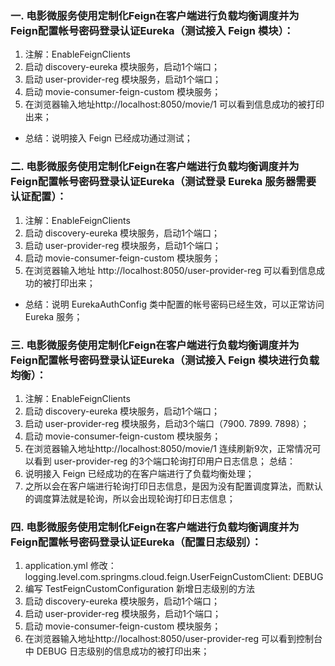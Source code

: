 ### 一. 电影微服务使用定制化Feign在客户端进行负载均衡调度并为Feign配置帐号密码登录认证Eureka（测试接入 Feign 模块）：
 1. 注解：EnableFeignClients
 2. 启动 discovery-eureka 模块服务，启动1个端口；
 3. 启动 user-provider-reg 模块服务，启动1个端口；
 4. 启动 movie-consumer-feign-custom 模块服务；
 5. 在浏览器输入地址http://localhost:8050/movie/1 可以看到信息成功的被打印出来；
 * 总结：说明接入 Feign 已经成功通过测试；
### 二. 电影微服务使用定制化Feign在客户端进行负载均衡调度并为Feign配置帐号密码登录认证Eureka（测试登录 Eureka 服务器需要认证配置）：
  1. 注解：EnableFeignClients
  2. 启动 discovery-eureka 模块服务，启动1个端口；
  3. 启动 user-provider-reg 模块服务，启动1个端口；
  4. 启动 movie-consumer-feign-custom 模块服务；
  5. 在浏览器输入地址 http://localhost:8050/user-provider-reg 可以看到信息成功的被打印出来；
  * 总结：说明 EurekaAuthConfig 类中配置的帐号密码已经生效，可以正常访问 Eureka 服务；
### 三. 电影微服务使用定制化Feign在客户端进行负载均衡调度并为Feign配置帐号密码登录认证Eureka（测试接入 Feign 模块进行负载均衡）：
  1. 注解：EnableFeignClients
  2. 启动 discovery-eureka 模块服务，启动1个端口；
  3. 启动 user-provider-reg 模块服务，启动3个端口（7900. 7899. 7898）；
  4. 启动 movie-consumer-feign-custom 模块服务；
  5. 在浏览器输入地址http://localhost:8050/movie/1 连续刷新9次，正常情况可以看到 user-provider-reg 的3个端口轮询打印用户日志信息；
  总结：
  1. 说明接入 Feign 已经成功的在客户端进行了负载均衡处理；
  2. 之所以会在客户端进行轮询打印日志信息，是因为没有配置调度算法，而默认的调度算法就是轮询，所以会出现轮询打印日志信息；
### 四. 电影微服务使用定制化Feign在客户端进行负载均衡调度并为Feign配置帐号密码登录认证Eureka（配置日志级别）：
   1. application.yml 修改：logging.level.com.springms.cloud.feign.UserFeignCustomClient: DEBUG
   2. 编写 TestFeignCustomConfiguration 新增日志级别的方法
   3. 启动 discovery-eureka 模块服务，启动1个端口；
   4. 启动 user-provider-reg 模块服务，启动1个端口；
   5. 启动 movie-consumer-feign-custom 模块服务；
   6. 在浏览器输入地址http://localhost:8050/user-provider-reg 可以看到控制台中 DEBUG 日志级别的信息成功的被打印出来；